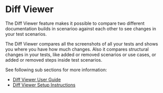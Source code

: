 # Diff Viewer

The Diff Viewer feature makes it possible to compare two different documentation builds in scenarioo against each other to see changes in your test scenarios. 

The Diff Viewer compares all the screenshots of all your tests and shows you where you have how much changes. Also it compares structural changes in your tests, like added or removed scenarios or use cases, or added or removed steps inside test scenarios.

See following sub sections for more information:

* [Diff Viewer User Guide](features/diff-viewer/user-guide.md)
* [Diff Viewer Setup Instructions](features/diff-viewer/setup.md)
